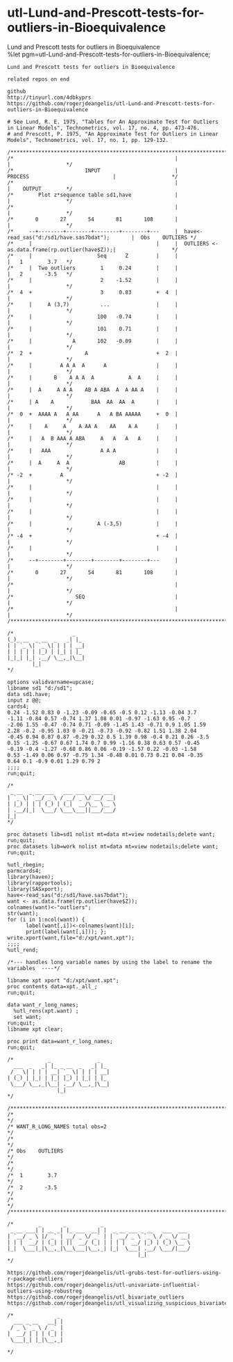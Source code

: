 # utl-Lund-and-Prescott-tests-for-outliers-in-Bioequivalence
Lund and Prescott tests for outliers in Bioequivalence    
    %let pgm=utl-Lund-and-Prescott-tests-for-outliers-in-Bioequivalence;

    Lund and Prescott tests for outliers in Bioequivalence

    related repos on end

    github
    http://tinyurl.com/4dbkyprs
    https://github.com/rogerjdeangelis/utl-Lund-and-Prescott-tests-for-outliers-in-Bioequivalence

    # See Lund, R. E. 1975, "Tables for An Approximate Test for Outliers in Linear Models", Technometrics, vol. 17, no. 4, pp. 473-476.
    # and Prescott, P. 1975, "An Approximate Test for Outliers in Linear Models", Technometrics, vol. 17, no. 1, pp. 129-132.

    /**************************************************************************************************************************/
    /*                                                    |                                                |                  */
    /*                       INPUT                        |              PROCESS                           |                  */
    /*                                                    |                                                |    OUTPUT        */
    /*        Plot z*sequence table sd1,have              |                                                |                  */
    /*                                                    |                                                |                  */
    /*       0       27       54       81       108       |                                                |                  */
    /*     --+--------+--------+--------+--------+---     |  have<-read_sas("d:/sd1/have.sas7bdat");       |  Obs    OUTLIERS */
    /*     |                                        |     |  OUTLIERS <- as.data.frame(rp.outlier(have$Z));|                  */
    /*     |                     Seq      Z         |     |                                                |   1        3.7   */
    /*     |  Two outliers        1     0.24        |     |                                                |   2       -3.5   */
    /*     |                      2    -1.52        |     |                                                |                  */
    /*  4  +                      3     0.83        +  4  |                                                |                  */
    /*     |     A (3,7)          ...               |     |                                                |                  */
    /*     |                     100   -0.74        |     |                                                |                  */
    /*     |                     101    0.71        |     |                                                |                  */
    /*     |             A       102   -0.09        |     |                                                |                  */
    /*  2  +                 A                      +  2  |                                                |                  */
    /*     |         A A A  A      A                |     |                                                |                  */
    /*     |       B    A A A  A           A  A     |     |                                                |                  */
    /*     |  A     A A A    AB A ABA  A  A AA A    |     |                                                |                  */
    /*     | A    A            BAA  AA  AA  A       |     |                                                |                  */
    /*  0  +  AAAA A   A AA      A   A BA AAAAA     +  0  |                                                |                  */
    /*     |    A     A    A AA A    AA    A A      |     |                                                |                  */
    /*     |   A  B AAA A ABA     A   A   A   A     |     |                                                |                  */
    /*     |   AAA                A A A             |     |                                                |                  */
    /*     |  A     A  A                AB          |     |                                                |                  */
    /* -2  +         A                              + -2  |                                                |                  */
    /*     |                                        |     |                                                |                  */
    /*     |                                        |     |                                                |                  */
    /*     |                                        |     |                                                |                  */
    /*     |                     A (-3,5)           |     |                                                |                  */
    /* -4  +                                        + -4  |                                                |                  */
    /*     |                                        |     |                                                |                  */
    /*     --+--------+--------+--------+--------+---     |                                                |                  */
    /*       0       27       54       81       108       |                                                |                  */
    /*                                                    |                                                |                  */
    /*                    SEQ                             |                                                |                  */
    /*                                                    |                                                |                  */
    /**************************************************************************************************************************/

    /*                   _
    (_)_ __  _ __  _   _| |_
    | | `_ \| `_ \| | | | __|
    | | | | | |_) | |_| | |_
    |_|_| |_| .__/ \__,_|\__|
            |_|
    */

    options validvarname=upcase;
    libname sd1 "d:/sd1";
    data sd1.have;
    input z @@;
    cards4;
    0.24 -1.52 0.83 0 -1.23 -0.09 -0.65 -0.5 0.12 -1.13 -0.04 3.7
    -1.11 -0.84 0.57 -0.74 1.37 1.08 0.01 -0.97 -1.63 0.95 -0.7
    -2.06 1.55 -0.47 -0.74 0.71 -0.09 -1.45 1.43 -0.71 0.9 1.05 1.59
    2.28 -0.2 -0.95 1.03 0 -0.21 -0.73 -0.92 -0.82 1.51 1.38 2.04
    -0.45 0.94 0.87 0.87 -0.29 0.32 0.5 1.39 0.98 -0.4 0.21 0.26 -3.5
    0.15 -1.25 -0.67 0.67 1.74 0.7 0.99 -1.16 0.38 0.63 0.57 -0.45
    -0.19 -0.4 -1.27 -0.68 0.86 0.06 -0.19 -1.57 0.22 -0.03 -1.58
    0.53 -1.49 0.06 0.97 -0.75 1.34 -0.48 0.01 0.73 0.21 0.04 -0.35
    0.64 0.1 -0.9 0.01 1.29 0.79 2
    ;;;;
    run;quit;

    /*
     _ __  _ __ ___   ___ ___  ___ ___
    | `_ \| `__/ _ \ / __/ _ \/ __/ __|
    | |_) | | | (_) | (_|  __/\__ \__ \
    | .__/|_|  \___/ \___\___||___/___/
    |_|
    */

    proc datasets lib=sd1 nolist mt=data mt=view nodetails;delete want; run;quit;
    proc datasets lib=work nolist mt=data mt=view nodetails;delete want; run;quit;

    %utl_rbegin;
    parmcards4;
    library(haven);
    library(rapportools);
    library(SASxport);
    have<-read_sas("d:/sd1/have.sas7bdat");
    want <- as.data.frame(rp.outlier(have$Z));
    colnames(want)<-"outliers";
    str(want);
    for (i in 1:ncol(want)) {
          label(want[,i])<-colnames(want)[i];
          print(label(want[,i])); };
    write.xport(want,file="d:/xpt/want.xpt");
    ;;;;
    %utl_rend;

    /*--- handles long variable names by using the label to rename the variables  ----*/

    libname xpt xport "d:/xpt/want.xpt";
    proc contents data=xpt._all_;
    run;quit;

    data want_r_long_names;
      %utl_rens(xpt.want) ;
      set want;
    run;quit;
    libname xpt clear;

    proc print data=want_r_long_names;
    run;quit;

    /*           _               _
      ___  _   _| |_ _ __  _   _| |_
     / _ \| | | | __| `_ \| | | | __|
    | (_) | |_| | |_| |_) | |_| | |_
     \___/ \__,_|\__| .__/ \__,_|\__|
                    |_|
    */

    /**************************************************************************************************************************/
    /*                                                                                                                        */
    /* WANT_R_LONG_NAMES total obs=2                                                                                          */
    /*                                                                                                                        */
    /* Obs    OUTLIERS                                                                                                        */
    /*                                                                                                                        */
    /*  1        3.7                                                                                                          */
    /*  2       -3.5                                                                                                          */
    /*                                                                                                                        */
    /**************************************************************************************************************************/

    /*        _       _           _
     _ __ ___| | __ _| |_ ___  __| |  _ __ ___ _ __   ___  ___
    | `__/ _ \ |/ _` | __/ _ \/ _` | | `__/ _ \ `_ \ / _ \/ __|
    | | |  __/ | (_| | ||  __/ (_| | | | |  __/ |_) | (_) \__ \
    |_|  \___|_|\__,_|\__\___|\__,_| |_|  \___| .__/ \___/|___/
                                              |_|
    */

    https://github.com/rogerjdeangelis/utl-grubs-test-for-outliers-using-r-package-outliers
    https://github.com/rogerjdeangelis/utl-univariate-influential-outliers-using-robustreg
    https://github.com/rogerjdeangelis/utl_bivariate_outliers
    https://github.com/rogerjdeangelis/utl_visualizing_suspicious_bivariate_outliers_with_2_dimensional_boxplots

    /*              _
      ___ _ __   __| |
     / _ \ `_ \ / _` |
    |  __/ | | | (_| |
     \___|_| |_|\__,_|

    */

